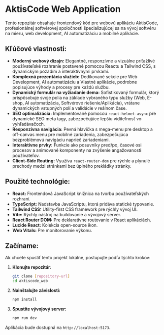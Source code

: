 # AktisCode Web Application

Tento repozitár obsahuje frontendový kód pre webovú aplikáciu AktisCode, profesionálnej softvérovej spoločnosti špecializujúcej sa na vývoj softvéru na mieru, web development, AI automatizáciu a mobilné aplikácie.

## Kľúčové vlastnosti:

*   **Moderný webový dizajn:** Elegantné, responzívne a vizuálne príťažlivé používateľské rozhranie postavené pomocou Reactu a Tailwind CSS, s dynamickým pozadím a interaktívnymi prvkami.
*   **Komplexná prezentácia služieb:** Dedikované sekcie pre Web Development, AI automatizáciu a Vlastné aplikácie, podrobne popisujúce výhody a procesy pre každú službu.
*   **Dynamický formulár na vyžiadanie dema:** Sofistikovaný formulár, ktorý prispôsobuje svoje polia na základe vybraného typu služby (Web, E-shop, AI automatizácia, Softvérové riešenie/Aplikácia), vrátane dynamických vstupných polí a validácie v reálnom čase.
*   **SEO optimalizácia:** Implementované pomocou `react-helmet-async` pre dynamické SEO meta tagy, zabezpečujúce lepšiu viditeľnosť vo vyhľadávačoch.
*   **Responzívna navigácia:** Pevná hlavička s mega-menu pre desktop a off-canvas menu pre mobilné zariadenia, zabezpečujúca bezproblémovú navigáciu naprieč zariadeniami.
*   **Interaktívne prvky:** Funkcie ako posuvníky pred/po, časové osi procesov a animované komponenty na zvýšenie angažovanosti používateľov.
*   **Client-Side Routing:** Využíva `react-router-dom` pre rýchle a plynulé prechody medzi stránkami bez úplného prekládky stránky.

## Použité technológie:

*   **React:** Frontendová JavaScript knižnica na tvorbu používateľských rozhraní.
*   **TypeScript:** Nadstavba JavaScriptu, ktorá pridáva statické typovanie.
*   **Tailwind CSS:** Utility-first CSS framework pre rýchly vývoj UI.
*   **Vite:** Rýchly nástroj na buildovanie a vývojový server.
*   **React Router DOM:** Pre deklaratívne routovanie v React aplikáciách.
*   **Lucide React:** Kolekcia open-source ikon.
*   **Web Vitals:** Pre monitorovanie výkonu.

## Začíname:

Ak chcete spustiť tento projekt lokálne, postupujte podľa týchto krokov:

1.  **Klonujte repozitár:**
    ```bash
    git clone [repository-url]
    cd aktiscode_web
    ```
2.  **Nainštalujte závislosti:**
    ```bash
    npm install
    ```
3.  **Spustite vývojový server:**
    ```bash
    npm run dev
    ```

Aplikácia bude dostupná na `http://localhost:5173`.